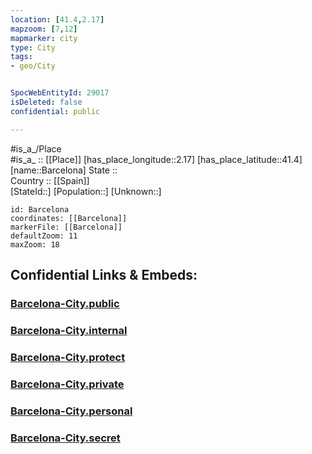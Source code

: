 ```yaml
---
location: [41.4,2.17] 
mapzoom: [7,12] 
mapmarker: city 
type: City
tags:
- geo/City


SpocWebEntityId: 29017
isDeleted: false
confidential: public

---
```

#is_a_/Place  
#is_a_ :: [[Place]] 
[has_place_longitude::2.17] 
[has_place_latitude::41.4] 
[name::Barcelona] 
State ::  
Country :: [[Spain]]  
[StateId::] 
[Population::] 
[Unknown::] 


```leaflet
id: Barcelona
coordinates: [[Barcelona]] 
markerFile: [[Barcelona]] 
defaultZoom: 11 
maxZoom: 18
```


## Confidential Links & Embeds: 

### [Barcelona-City.public](/_public/\Earth\Continent\Europe\Europe~South\Spain\Provinces~Spain\Catalunya\counties~Cataluña\Barcelona.Province\cities~BarcelonaBarcelona-City.public.md) 

### [Barcelona-City.internal](/_internal/\Earth\Continent\Europe\Europe~South\Spain\Provinces~Spain\Catalunya\counties~Cataluña\Barcelona.Province\cities~BarcelonaBarcelona-City.internal.md) 

### [Barcelona-City.protect](/_protect/\Earth\Continent\Europe\Europe~South\Spain\Provinces~Spain\Catalunya\counties~Cataluña\Barcelona.Province\cities~BarcelonaBarcelona-City.protect.md) 

### [Barcelona-City.private](/_private/\Earth\Continent\Europe\Europe~South\Spain\Provinces~Spain\Catalunya\counties~Cataluña\Barcelona.Province\cities~BarcelonaBarcelona-City.private.md) 

### [Barcelona-City.personal](/_personal/\Earth\Continent\Europe\Europe~South\Spain\Provinces~Spain\Catalunya\counties~Cataluña\Barcelona.Province\cities~BarcelonaBarcelona-City.personal.md) 

### [Barcelona-City.secret](/_secret/\Earth\Continent\Europe\Europe~South\Spain\Provinces~Spain\Catalunya\counties~Cataluña\Barcelona.Province\cities~BarcelonaBarcelona-City.secret.md)

